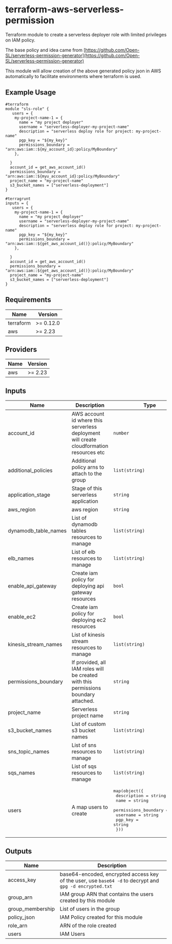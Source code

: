 # terraform-aws-serverless-permission

Terraform module to create a serverless deployer role with limited privileges on IAM policy.

The base policy and idea came from [https://github.com/Open-SL/serverless-permission-generator](https://github.com/Open-SL/serverless-permission-generator)

This module will allow creation of the above generated policy json in AWS automatically to facilitate environments where terraform is used.

## Example Usage

```hcl
#terraform
module "sls-role" {
   users = {
    my-project-name-1 = {
      name = "my project deployer"
      username = "serverless-deployer-my-project-name"
      description = "serverless deploy role for project: my-project-name"
      pgp_key = "${my_key}"
      permissions_boundary = "arn:aws:iam::${my_account_id}:policy/MyBoundary"
    },

  }
  account_id = get_aws_account_id()
  permissions_boundary = "arn:aws:iam::${myu_account_id}:policy/MyBoundary"
  project_name = "my-project-name"
  s3_bucket_names = ["serverless-deployment"]
}

#terragrunt
inputs = {
   users = {
    my-project-name-1 = {
      name = "my project deployer"
      username = "serverless-deployer-my-project-name"
      description = "serverless deploy role for project: my-project-name"
      pgp_key = "${my_key}"
      permissions_boundary = "arn:aws:iam::${get_aws_account_id()}:policy/MyBoundary"
    },

  }
  account_id = get_aws_account_id()
  permissions_boundary = "arn:aws:iam::${get_aws_account_id()}:policy/MyBoundary"
  project_name = "my-project-name"
  s3_bucket_names = ["serverless-deployment"]
}
```
## Requirements

| Name | Version |
|------|---------|
| terraform | >= 0.12.0 |
| aws | >= 2.23 |

## Providers

| Name | Version |
|------|---------|
| aws | >= 2.23 |

## Inputs

| Name | Description | Type | Default | Required |
|------|-------------|------|---------|:--------:|
| account\_id | AWS account id where this serverless deployment will create cloudformation resources etc | `number` | n/a | yes |
| additional\_policies | Additional policy arns to attach to the group | `list(string)` | `[]` | no |
| application\_stage | Stage of this serverless application | `string` | `"staging"` | no |
| aws\_region | aws region | `string` | n/a | yes |
| dynamodb\_table\_names | List of dynamodb tables resources to manage | `list(string)` | `[]` | no |
| elb\_names | List of elb resources to manage | `list(string)` | `[]` | no |
| enable\_api\_gateway | Create iam policy for deploying api gateway resources | `bool` | `false` | no |
| enable\_ec2 | Create iam policy for deploying ec2 resources | `bool` | `false` | no |
| kinesis\_stream\_names | List of kinesis stream resources to manage | `list(string)` | `[]` | no |
| permissions\_boundary | If provided, all IAM roles will be created with this permissions boundary attached. | `string` | `""` | no |
| project\_name | Serverless project name | `string` | n/a | yes |
| s3\_bucket\_names | List of custom s3 bucket names | `list(string)` | `[]` | no |
| sns\_topic\_names | List of sns resources to manage | `list(string)` | `[]` | no |
| sqs\_names | List of sqs resources to manage | `list(string)` | `[]` | no |
| users | A map users to create | <pre>map(object({<br>    description          = string<br>    name                 = string<br>    permissions_boundary = string<br>    username             = string<br>    pgp_key              = string<br>  }))</pre> | `{}` | no |

## Outputs

| Name | Description |
|------|-------------|
| access\_key | base64-encoded, encrypted access key of the user, use `base64 -d` to decrypt and `gpg -d encrypted.txt` |
| group\_arn | IAM group ARN that contains the users created by this module |
| group\_membership | List of users in the group |
| policy\_json | IAM Policy created for this module |
| role\_arn | ARN of the role created |
| users | IAM Users |

